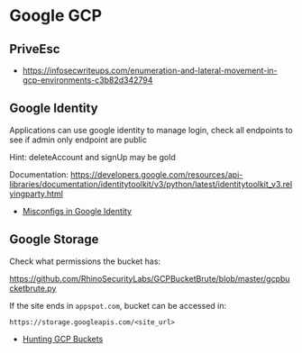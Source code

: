 # Google GCP

## PriveEsc

- https://infosecwriteups.com/enumeration-and-lateral-movement-in-gcp-environments-c3b82d342794

## Google Identity

Applications can use google identity to manage login, check all endpoints to see if admin only endpoint are public

Hint: deleteAccount and signUp may be gold

Documentation: https://developers.google.com/resources/api-libraries/documentation/identitytoolkit/v3/python/latest/identitytoolkit_v3.relyingparty.html

- [Misconfigs in Google Identity](https://blog.appsecco.com/exploiting-weak-configurations-in-google-identity-platform-cbddbd0e71e3)

## Google Storage

Check what permissions the bucket has:

https://github.com/RhinoSecurityLabs/GCPBucketBrute/blob/master/gcpbucketbrute.py

If the site ends in `appspot.com`, bucket can be accessed in:

```https://storage.googleapis.com/<site_url>``` 

- [Hunting GCP Buckets](https://hackingthe.cloud/gcp/gcp-buckets/)
